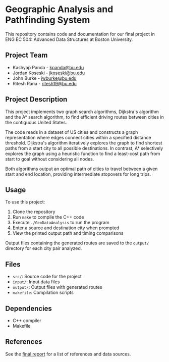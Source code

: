 # Geographic Analysis and Pathfinding System

This repository contains code and documentation for our final project in ENG EC 504: Advanced Data Structures at Boston University.  

## Project Team

- Kashyap Panda - kpanda@bu.edu
- Jordan Koseski - jkoseski@bu.edu  
- John Burke - jwburke@bu.edu
- Ritesh Rana - ritesh19@bu.edu

## Project Description  

This project implements two graph search algorithms, Dijkstra's algorithm and the A* search algorithm, to find efficient driving routes between cities in the contiguous United States.

The code reads in a dataset of US cities and constructs a graph representation where edges connect cities within a specified distance threshold. Dijkstra's algorithm iteratively explores the graph to find shortest paths from a start city to all possible destinations. In contrast, A* selectively explores the graph using a heuristic function to find a least-cost path from start to goal without considering all nodes.  

Both algorithms output an optimal path of cities to travel between a given start and end location, providing intermediate stopovers for long trips.

## Usage  

To use this project:

1. Clone the repository
2. Run `make` to compile the C++ code
3. Execute `./GeoDataAnalysis` to run the program 
4. Enter a source and destination city when prompted  
5. View the printed output path and timing comparisons  

Output files containing the generated routes are saved to the `output/` directory for each city pair analyzed.

## Files  

- `src/`: Source code for the project  
- `input/`: Input data files
- `output/`: Output files with generated routes
- `makefile`: Compilation scripts

## Dependencies  

- C++ compiler
- Makefile

## References  

See the [final report](https://github.com/EC504-Pathfinding/geo-data-analysis/blob/44f4b1901fc6274c22e8d81de90fc620696de9dc/EC%20504%20Group%202%20Final%20Report.pdf) for a list of references and data sources.
